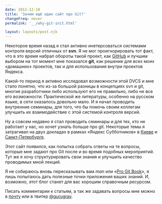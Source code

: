 ```yaml
---
date: 2012-12-10
title: 'Зачем ещё один сайт про Git?'
changeFreq: never
permalink: '__/why-git-init.html'

layout: layouts/post.njk
---
```


Некоторое время назад я стал активно инетерсоваться системами контроля версий отличных от **svn**. Я не мог проигнорировать тот факт, что в это время набрал обороты такой проект, как [GitHub](http://github.com) и лучшим выбором на тот момент мне показался **git**, как решение для всех моих «домашних» проектов, так и для использования внутри проектов Яндекса.

Какой-то период я активно исследовал возможности этой DVCS и мне стало понятно, что из-за большой разницы в концепциях svn и git, многие разработчики либо используют его не правильно, либо не все его возможности. Практической же литературы, особенно на русском языке, в сети оказалось довольно мало. И я начал проводить внутренние семинары, для того, что бы помочь своим коллегам улучшить их взаимодействие с этой системой контроля версий.

Ну а совсем недавно я стал проводить семинары и для тех, кто не работает у нас, но хочет узнать больше про git. Некоторые темы я затрагивал на двух докладах в рамках «Яндекс Субботников» в [Киеве](http://blog.gurugray.ru/post/25575629834/git-kiev-video) и [Санкт-Петербурге](http://blog.gurugray.ru/post/31424327288/git-spb-video).

Этот сайт появился, как попытка собрать ответы на те вопросы, которые мне задают про Git после и во время подобных мероприятий. Тут же я хочу структурировать свои знания и улучшить качество проводимых мной лекций.

Я не собираюсь вновь пересказывать вам _man_ или «[Pro Git Book](http://git-scm.com/book/ru)», я лишь попытаюсь дать полезные точки приложения ваших знаний. И, возможно, этот блог станет для вас хорошим справочным ресурсом.

Писать комментарии к статьям, а так же задавать вопросы мне можно в [почту](mailto:gurugray@yandex.ru) или в твитер [@gurugray](https://twitter.com/gurugray).
